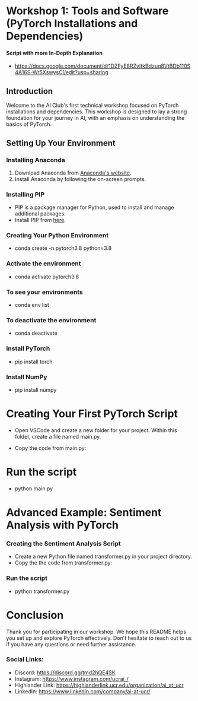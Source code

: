# Workshop 1: Tools and Software (PyTorch Installations and Dependencies)

#### Script with more In-Depth Explanation
 - https://docs.google.com/document/d/1DZFyE8RZvltkBdzuq8VtBDb110S4A16S-Wr5XswysCI/edit?usp=sharing

## Introduction
Welcome to the AI Club's first technical workshop focused on PyTorch installations and dependencies. This workshop is designed to lay a strong foundation for your journey in AI, with an emphasis on understanding the basics of PyTorch.

## Setting Up Your Environment

### Installing Anaconda
1. Download Anaconda from [Anaconda's website](https://www.anaconda.com/download).
2. Install Anaconda by following the on-screen prompts.

### Installing PIP
- PIP is a package manager for Python, used to install and manage additional packages.
- Install PIP from [here](https://pypi.org/project/pip/).

### Creating Your Python Environment
- conda create -n pytorch3.8 python=3.8

### Activate the environment
 - conda activate pytorch3.8

### To see your environments
 - conda env list

### To deactivate the environment
 - conda deactivate

### Install PyTorch
 - pip install torch

### Install NumPy
 - pip install numpy

# Creating Your First PyTorch Script
 - Open VSCode and create a new folder for your project. Within this folder, create a file named main.py.

 - Copy the code from main.py:

# Run the script
 - python main.py

# Advanced Example: Sentiment Analysis with PyTorch

### Creating the Sentiment Analysis Script
 - Create a new Python file named transformer.py in your project directory.
 - Copy the the code from transformer.py:

### Run the script
 - python transformer.py

# Conclusion
Thank you for participating in our workshop. We hope this README helps you set up and explore PyTorch effectively. Don't hesitate to reach out to us if you have any questions or need further assistance.

### Social Links: 
 - Discord: https://discord.gg/tmd2hQE4SK 
 - Instagram: https://www.instagram.com/ucrai_/  
 - Highlander Link: https://highlanderlink.ucr.edu/organization/ai_at_ucr 
 - LinkedIn: https://www.linkedin.com/company/ai-at-ucr/ 

